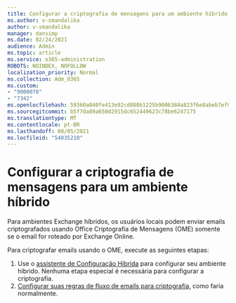 ```yaml
---
title: Configurar a criptografia de mensagens para um ambiente híbrido
ms.author: v-smandalika
author: v-smandalika
manager: dansimp
ms.date: 02/24/2021
audience: Admin
ms.topic: article
ms.service: o365-administration
ROBOTS: NOINDEX, NOFOLLOW
localization_priority: Normal
ms.collection: Adm_O365
ms.custom:
- "9000078"
- "7342"
ms.openlocfilehash: 59360a040fe413e92cd880b1225b9006384a823f6e8abeb7ef922949b9a874fd
ms.sourcegitcommit: b5f7da89a650d2915dc652449623c78be6247175
ms.translationtype: MT
ms.contentlocale: pt-BR
ms.lasthandoff: 08/05/2021
ms.locfileid: "54035210"
---
```

# <a name="configure-message-encryption-for-a-hybrid-environment"></a>Configurar a criptografia de mensagens para um ambiente híbrido

Para ambientes Exchange híbridos, os usuários locais podem enviar emails criptografados usando Office Criptografia de Mensagens (OME) somente se o email for roteado por Exchange Online.

Para criptografar emails usando o OME, execute as seguintes etapas:

1. Use o [assistente de Configuração Híbrida](https://docs.microsoft.com/Exchange/hybrid-configuration-wizard) para configurar seu ambiente híbrido. Nenhuma etapa especial é necessária para configurar a criptografia.
2. [Configurar suas regras de fluxo de emails para criptografia,](https://docs.microsoft.com/microsoft-365/compliance/define-mail-flow-rules-to-encrypt-email) como faria normalmente.


